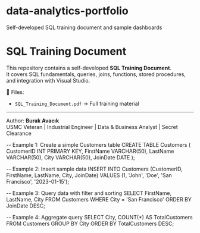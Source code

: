 # data-analytics-portfolio
Self-developed SQL training document and sample dashboards
# SQL Training Document

This repository contains a self-developed **SQL Training Document**.  
It covers SQL fundamentals, queries, joins, functions, stored procedures, and integration with Visual Studio.  

📄 Files:  
- `SQL_Training_Document.pdf` → Full training material  

---

Author: **Burak Avacık**  
USMC Veteran | Industrial Engineer | Data & Business Analyst | Secret Clearance

-- Example 1: Create a simple Customers table
CREATE TABLE Customers (
    CustomerID INT PRIMARY KEY,
    FirstName VARCHAR(50),
    LastName VARCHAR(50),
    City VARCHAR(50),
    JoinDate DATE
);

-- Example 2: Insert sample data
INSERT INTO Customers (CustomerID, FirstName, LastName, City, JoinDate)
VALUES (1, 'John', 'Doe', 'San Francisco', '2023-01-15');

-- Example 3: Query data with filter and sorting
SELECT FirstName, LastName, City
FROM Customers
WHERE City = 'San Francisco'
ORDER BY JoinDate DESC;

-- Example 4: Aggregate query
SELECT City, COUNT(*) AS TotalCustomers
FROM Customers
GROUP BY City
ORDER BY TotalCustomers DESC;
